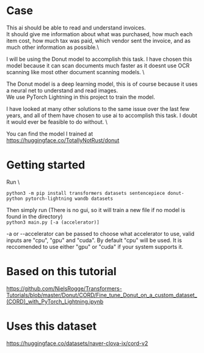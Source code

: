 # Case
This ai should be able to read and understand invoices.\
It should give me information about what was purchased, how much each item cost, how much tax was paid, which vendor sent the invoice, and as much other information as possible.\

I will be using the Donut model to accomplish this task. I have chosen this model because it can scan documents much faster as it doesnt use OCR scanning like most other document scanning models. \

The Donut model is a deep learning model, this is of course because it uses a neural net to understand and read images. \
We use PyTorch Lightning in this project to train the model.

I have looked at many other solutions to the same issue over the last few years, and all of them have chosen to use ai to accomplish this task. I doubt it would ever be feasible to do without. \

You can find the model I trained at https://huggingface.co/TotallyNotRust/donut

# Getting started

Run \
```
python3 -m pip install transformers datasets sentencepiece donut-python pytorch-lightning wandb datasets
```


Then simply run (There is no gui, so it will train a new file if no model is found in the directory) \
```python3 main.py [-a (accelerator)]```

-a or --accelerator can be passed to choose what accelerator to use, valid inputs are "cpu", "gpu" and "cuda".
By default "cpu" will be used.
It is reccomended to use either "gpu" or "cuda" if your system supports it.

# Based on this tutorial
https://github.com/NielsRogge/Transformers-Tutorials/blob/master/Donut/CORD/Fine_tune_Donut_on_a_custom_dataset_(CORD)_with_PyTorch_Lightning.ipynb

# Uses this dataset
https://huggingface.co/datasets/naver-clova-ix/cord-v2
